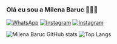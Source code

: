 ### Olá eu sou a Milena Baruc 👋🏼🩶

[![WhatsApp](https://img.shields.io/badge/WhatsApp-25D366?style=for-the-badge&logo=whatsapp&logoColor=white)](https://w.app/kLrMbP)
[![Instagram](https://img.shields.io/badge/Instagram-E4405F?style=for-the-badge&logo=instagram&logoColor=white)](https://instagram.com/mibaruc)
[![Instagram](https://img.shields.io/badge/LinkedIn-0077B5?style=for-the-badge&logo=linkedin&logoColor=white)](www.linkedin.com/in/milenabaruc)

![Milena Baruc GitHub stats](https://github-readme-stats.vercel.app/api?username=MilenaBaruc&show_icons=true&theme=radical)
![Top Langs](https://github-readme-stats.vercel.app/api/top-langs/?username=MilenaBaruc&hide_progress=true)
